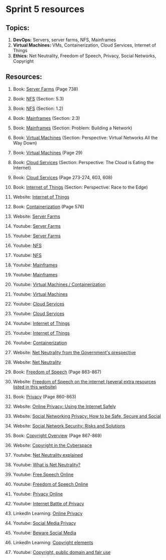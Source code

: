# Sprint 5 resources

## Topics:

1. **DevOps:** Servers, server farms, NFS, Mainframes
2. **Virtual Machines:** VMs, Containerization, Cloud Services, Internet of Things
3. **Ethics:** Net Neutrality, Freedom of Speech, Privacy, Social Networks, Copyright

## Resources: 

1. Book: [Server Farms](https://drive.google.com/file/d/1XCL5hgPwuXTarkR1D1kA24PiNcBdBYtc/view) (Page 738)

2. Book: [NFS](https://book.systemsapproach.org/e2e/rpc.html?highlight=nfs) (Section: 5.3)

3. Book: [NFS](https://book.systemsapproach.org/foundation/requirements.html?highlight=nfs) (Section: 1.2)

4. Book: [Mainframes](https://book.systemsapproach.org/direct/framing.html?highlight=mainframe) (Section: 2.3)

5. Book: [Mainframes](https://book.systemsapproach.org/foundation/problem.html?highlight=mainframe) (Section: Problem: Building a Network)

6. Book: [Virtual Machines](https://book.systemsapproach.org/internetworking/trend.html?highlight=virtual%20machine) (Section: Perspective: Virtual Networks All the Way Down)

7. Book: [Virtual Machines](https://drive.google.com/file/d/1XCL5hgPwuXTarkR1D1kA24PiNcBdBYtc/view) (Page 29)

8. Book: [Cloud Services](https://book.systemsapproach.org/scaling/trend.html?highlight=cloud%20services) (Section: Perspective: The Cloud is Eating the Internet)

9. Book: [Cloud Services](https://eclass.teicrete.gr/modules/document/file.php/TP326/%CE%98%CE%B5%CF%89%CF%81%CE%AF%CE%B1%20(Lectures)/Computer_Networking_A_Top-Down_Approach.pdf#page=300) (Page 273-274, 603, 608)

10. Book: [Internet of Things](https://book.systemsapproach.org/direct/trend.html?highlight=internet%20things) (Section: Perspective: Race to the Edge)

11. Website: [Internet of Things](https://www.ibm.com/blogs/internet-of-things/what-is-the-iot/6) 

12. Book: [Containerization](https://drive.google.com/file/d/1XCL5hgPwuXTarkR1D1kA24PiNcBdBYtc/view) (Page 576) 

13. Website: [Server Farms](https://itsyndicate.org/blog/what-is-server-farm/)

14. Youtube: [Server Farms](https://youtu.be/x3c1ih2NJEg) 

15. Youtube: [Server Farms](https://youtu.be/OpV6Yv0mzYk) 

16. Youtube: [NFS](https://youtu.be/wOQym_iOULE) 

17. Youtube: [NFS](https://www.youtube.com/watch?v=7GVUzdeo9Xk)

18. Youtube: [Mainframes](https://www.youtube.com/watch?v=_8FgWep9qEk) 

19. Youtube: [Mainframes](https://www.youtube.com/watch?v=ximv-PwAKnc)

20. Youtube: [Virtual Machines / Containerization](https://www.youtube.com/watch?v=cjXI-yxqGTI)

21. Youtube: [Virtual Machines](https://www.youtube.com/watch?v=d7J9p2uHkEU)

22. Youtube: [Cloud Services](https://www.youtube.com/watch?v=dsKIpLKo8AE)

23. Youtube: [Cloud Services](https://www.youtube.com/watch?v=1ERdeg8Sfv4)

24. Youtube: [Internet of Things](https://www.youtube.com/watch?v=6mBO2vqLv38) 

25. Youtube: [Internet of Things](https://www.youtube.com/watch?v=h0gWfVCSGQQ)

26. Youtube: [Containerization](https://www.youtube.com/watch?v=0qotVMX-J5s)

27. Website: [Net Neutrality from the Government's prespective](https://obamawhitehouse.archives.gov/net-neutrality)

28. Website: [Net Neutrality](https://www.publicknowledge.org/issues/net-neutrality/)

29. Book: [Freedom of Speech](https://drive.google.com/file/d/1XCL5hgPwuXTarkR1D1kA24PiNcBdBYtc/view) (Page 863-867)

30. Website: [Freedom of Speech on the internet (several extra resources listed in this website)](https://cyber.harvard.edu/ilaw/Speech/)

31. Book: [Privacy](https://drive.google.com/file/d/1XCL5hgPwuXTarkR1D1kA24PiNcBdBYtc/view) (Page 860-863)

32. Website: [Online Privacy: Using the Internet Safely](https://privacyrights.org/consumer-guides/online-privacy-using-internet-safely)

33. Website: [Social Networking Privacy: How to be Safe, Secure and Social](https://privacyrights.org/consumer-guides/social-networking-privacy-how-be-safe-secure-and-social)

34. Website: [Social Network Security: Risks and Solutions](https://www.cse.wustl.edu/~jain/cse571-09/ftp/social/index.html)

35. Book: [Copyright Overview](https://drive.google.com/file/d/1XCL5hgPwuXTarkR1D1kA24PiNcBdBYtc/view) (Page 867-869)

36. Website: [Copyright in the Cyberspace](https://lawforcomputerscientists.pubpub.org/pub/yjwfiwk5/release/8)

37. Youtube: [Net Neutrality explained](https://www.youtube.com/watch?v=p90McT24Z6w)

38. Youtube: [What is Net Neutrality?](https://www.youtube.com/watch?v=zq-2Yk5OgKc)

39. Youtube: [Free Speech Online](https://www.youtube.com/watch?v=F9wo51gxEi0)

40. Youtube: [Freedom of Speech Online](https://www.youtube.com/watch?v=uA4yeDwaHD0)

41. Youtube: [Privacy Online](https://www.youtube.com/watch?v=jxeeKKfjb5o)

42. Youtube: [Internet Battle of Privacy](https://www.youtube.com/watch?v=rKmO1nPGrVc)

43. LinkedIn Learning: [Online Privacy](https://www.linkedin.com/learning/digital-citizenship/online-privacy?resume=false&u=49112041)

44. Youtube: [Social Media Privacy](https://www.youtube.com/watch?v=sMLVkBxke20)

45. Youtube: [Beware Social Media](https://www.youtube.com/watch?v=bGSjUYLTODE)

46. LinkedIn Learning: [Copyright elements](https://www.linkedin.com/learning/understanding-copyright-a-deeper-dive/introduction-to-copyright-law?u=49112041)

47. Youtube: [Copyright, public domain and fair use](https://www.youtube.com/watch?v=XzzkSZ0Jrko)
